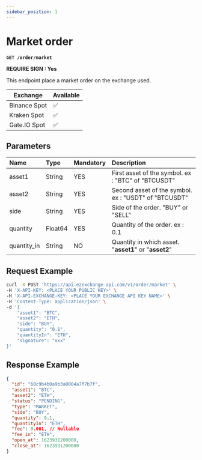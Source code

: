 ```yaml
---
sidebar_position: 1
---
```


# Market order

**`GET /order/market`**

**REQUIRE SIGN : Yes**

This endpoint place a market order on the exchange used.

| Exchange     | Available |
| ------------ | --------- |
| Binance Spot | ✅        |
| Kraken Spot  | ✅        |
| Gate.IO Spot | ✅        |

## Parameters

| Name        | Type    | Mandatory | Description                                           |
| :---------- | :------ | :-------- | :---------------------------------------------------- |
| asset1      | String  | YES       | First asset of the symbol. ex : "BTC" of "BTCUSDT"    |
| asset2      | String  | YES       | Second asset of the symbol. ex : "USDT" of "BTCUSDT"  |
| side        | String  | YES       | Side of the order. "BUY" or "SELL"                    |
| quantity    | Float64 | YES       | Quantity of the order. ex : 0.1                       |
| quantity_in | String  | NO        | Quantity in which asset. "**asset1**" or "**asset2**" |

## Request Example

```bash
curl -X POST 'https://api.ezexchange-api.com/v1/order/market' \
-H 'X-API-KEY: <PLACE YOUR PUBLIC KEY>' \
-H 'X-API-EXCHANGE-KEY: <PLACE YOUR EXCHANGE API KEY NAME>' \
-H 'Content-Type: application/json' \
-d '{
    "asset1": "BTC",
    "asset2": "ETH",
    "side": "BUY",
    "quantity": "0.1",
    "quantityIn": "ETH",
    "signature": "xxx"
}'
```

## Response Example

```json
{
  "id": "60c9b4b0a9b3a0004a7f7b7f",
  "asset1": "BTC",
  "asset2": "ETH",
  "status": "PENDING",
  "type": "MARKET",
  "side": "BUY",
  "quantity": 0.1,
  "quantityIn": "ETH",
  "fee": 0.001, // Nullable
  "fee_in": "ETH",
  "open_at": 1623931200000,
  "close_at": 1623931200000
}
```
